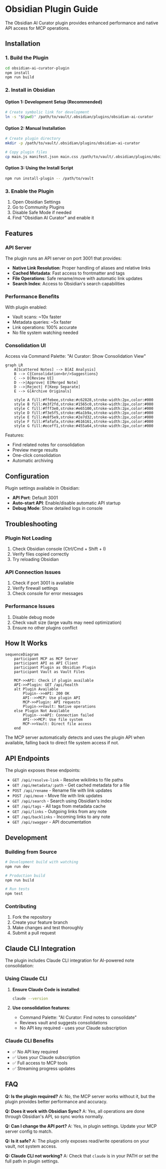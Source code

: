 # Obsidian Plugin Guide

The Obsidian AI Curator plugin provides enhanced performance and native API access for MCP operations.

## Installation

### 1. Build the Plugin

```bash
cd obsidian-ai-curator-plugin
npm install
npm run build
```

### 2. Install in Obsidian

#### Option 1: Development Setup (Recommended)
```bash
# Create symbolic link for development
ln -s "$(pwd)" /path/to/vault/.obsidian/plugins/obsidian-ai-curator
```

#### Option 2: Manual Installation
```bash
# Create plugin directory
mkdir -p /path/to/vault/.obsidian/plugins/obsidian-ai-curator

# Copy plugin files
cp main.js manifest.json main.css /path/to/vault/.obsidian/plugins/obsidian-ai-curator/
```

#### Option 3: Using the Install Script
```bash
npm run install-plugin -- /path/to/vault
```

### 3. Enable the Plugin

1. Open Obsidian Settings
2. Go to Community Plugins
3. Disable Safe Mode if needed
4. Find "Obsidian AI Curator" and enable it

## Features

### API Server

The plugin runs an API server on port 3001 that provides:

- **Native Link Resolution**: Proper handling of aliases and relative links
- **Cached Metadata**: Fast access to frontmatter and tags
- **File Operations**: Safe rename/move with automatic link updates
- **Search Index**: Access to Obsidian's search capabilities

### Performance Benefits

With plugin enabled:
- Vault scans: ~10x faster
- Metadata queries: ~5x faster  
- Link operations: 100% accurate
- No file system watching needed

### Consolidation UI

Access via Command Palette: "AI Curator: Show Consolidation View"

```mermaid
graph LR
    A[Scattered Notes] --> B[AI Analysis]
    B --> C{Consolidation<br/>Suggestions}
    C --> D[Review UI]
    D -->|Approve| E[Merged Note]
    D -->|Reject| F[Keep Separate]
    E --> G[Archive Originals]
    
    style A fill:#ffebee,stroke:#c62828,stroke-width:2px,color:#000
    style B fill:#e3f2fd,stroke:#1565c0,stroke-width:2px,color:#000
    style C fill:#fff3e0,stroke:#e65100,stroke-width:2px,color:#000
    style D fill:#f3e5f5,stroke:#6a1b9a,stroke-width:2px,color:#000
    style E fill:#e8f5e9,stroke:#2e7d32,stroke-width:2px,color:#000
    style F fill:#fafafa,stroke:#616161,stroke-width:2px,color:#000
    style G fill:#eceff1,stroke:#455a64,stroke-width:2px,color:#000
```

Features:
- Find related notes for consolidation
- Preview merge results
- One-click consolidation
- Automatic archiving

## Configuration

Plugin settings available in Obsidian:

- **API Port**: Default 3001
- **Auto-start API**: Enable/disable automatic API startup
- **Debug Mode**: Show detailed logs in console

## Troubleshooting

### Plugin Not Loading

1. Check Obsidian console (Ctrl/Cmd + Shift + I)
2. Verify files copied correctly
3. Try reloading Obsidian

### API Connection Issues

1. Check if port 3001 is available
2. Verify firewall settings
3. Check console for error messages

### Performance Issues

1. Disable debug mode
2. Check vault size (large vaults may need optimization)
3. Ensure no other plugins conflict

## How It Works

```mermaid
sequenceDiagram
    participant MCP as MCP Server
    participant API as API Client
    participant Plugin as Obsidian Plugin
    participant Vault as Vault Files
    
    MCP->>API: Check if plugin available
    API->>Plugin: GET /api/health
    alt Plugin Available
        Plugin-->>API: 200 OK
        API-->>MCP: Use plugin API
        MCP->>Plugin: API requests
        Plugin->>Vault: Native operations
    else Plugin Not Available
        Plugin-->>API: Connection failed
        API-->>MCP: Use file system
        MCP->>Vault: Direct file access
    end
```

The MCP server automatically detects and uses the plugin API when available, falling back to direct file system access if not.

## API Endpoints

The plugin exposes these endpoints:

- `GET /api/resolve-link` - Resolve wikilinks to file paths
- `GET /api/metadata/:path` - Get cached metadata for a file
- `POST /api/rename` - Rename file with link updates
- `POST /api/move` - Move file with link updates
- `GET /api/search` - Search using Obsidian's index
- `GET /api/tags` - All tags from metadata cache
- `GET /api/links` - Outgoing links from any note
- `GET /api/backlinks` - Incoming links to any note
- `GET /api/swagger` - API documentation

## Development

### Building from Source

```bash
# Development build with watching
npm run dev

# Production build
npm run build

# Run tests
npm test
```

### Contributing

1. Fork the repository
2. Create your feature branch
3. Make changes and test thoroughly
4. Submit a pull request

## Claude CLI Integration

The plugin includes Claude CLI integration for AI-powered note consolidation:

### Using Claude CLI
1. **Ensure Claude Code is installed**:
   ```bash
   claude --version
   ```

2. **Use consolidation features**:
   - Command Palette: "AI Curator: Find notes to consolidate"
   - Reviews vault and suggests consolidations
   - No API key required - uses your Claude subscription

### Claude CLI Benefits
- ✅ No API key required
- ✅ Uses your Claude subscription
- ✅ Full access to MCP tools
- ✅ Streaming progress updates

## FAQ

**Q: Is the plugin required?**
A: No, the MCP server works without it, but the plugin provides better performance and accuracy.

**Q: Does it work with Obsidian Sync?**
A: Yes, all operations are done through Obsidian's API, so sync works normally.

**Q: Can I change the API port?**
A: Yes, in plugin settings. Update your MCP server config to match.

**Q: Is it safe?**
A: The plugin only exposes read/write operations on your vault, not system access.

**Q: Claude CLI not working?**
A: Check that `claude` is in your PATH or set the full path in plugin settings.